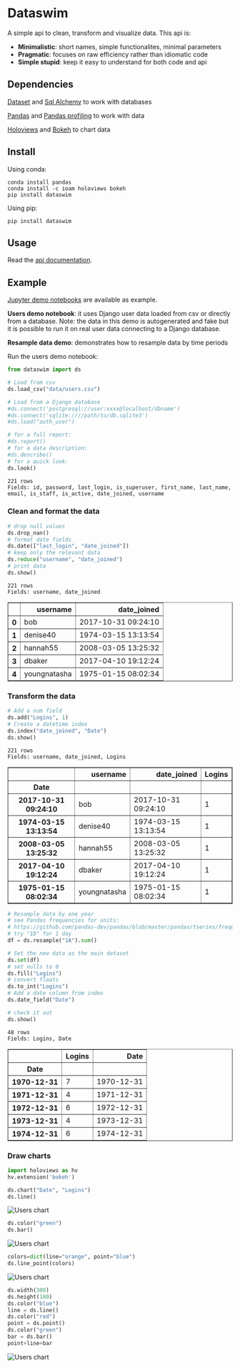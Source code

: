 # Dataswim

A simple api to clean, transform and visualize data. This api is:

- **Minimalistic**: short names, simple functionalites, minimal parameters
- **Pragmatic**: focuses on raw efficiency rather than idiomatic code
- **Simple stupid**: keep it easy to understand for both code and api

## Dependencies

[Dataset](https://dataset.readthedocs.io/en/latest/) and [Sql Alchemy](http://www.sqlalchemy.org) to work with databases

[Pandas](https://github.com/pandas-dev/pandas) and 
[Pandas profiling](https://github.com/JosPolfliet/pandas-profiling) to work with data

[Holoviews](http://holoviews.org/) and [Bokeh](https://bokeh.pydata.org/en/latest/) to chart data

## Install 

Using conda:

   ```
   conda install pandas
   conda install -c ioam holoviews bokeh
   pip install dataswim
   ```

Using pip:

   ```
   pip install dataswim
   ```

## Usage

Read the [api documentation](http://dataswim.readthedocs.io/en/latest/index.html).

## Example

[Jupyter demo notebooks](https://github.com/synw/dataswim-notebooks) are available as example. 

**Users demo notebook**: it uses Django user data loaded from csv or directly from a 
database. Note: the data in this demo is autogenerated and fake but it is possible to run it on real user data
connecting to a Django database.

**Resample data demo**: demonstrates how to resample data by time periods

Run the users demo notebook:

```python
from dataswim import ds

# Load from csv
ds.load_csv("data/users.csv")

# Load from a Django database
#ds.connect('postgresql://user:xxxx@localhost/dbname')
#ds.connect('sqlite:////path/to/db.sqlite3')
#ds.load("auth_user")

# for a full report:
#ds.report()
# for a data description:
#ds.describe()
# for a quick look:
ds.look()
```

    221 rows
    Fields: id, password, last_login, is_superuser, first_name, last_name, email, is_staff, is_active, date_joined, username


### Clean and format the data


```python
# drop null values
ds.drop_nan()
# format date fields
ds.date(["last_login", "date_joined"])
# keep only the relevant data
ds.reduce("username", "date_joined")
# print data
ds.show()
```

    221 rows
    Fields: username, date_joined





<div>
<table border="1" class="dataframe">
  <thead>
    <tr style="text-align: right;">
      <th></th>
      <th>username</th>
      <th>date_joined</th>
    </tr>
  </thead>
  <tbody>
    <tr>
      <th>0</th>
      <td>bob</td>
      <td>2017-10-31 09:24:10</td>
    </tr>
    <tr>
      <th>1</th>
      <td>denise40</td>
      <td>1974-03-15 13:13:54</td>
    </tr>
    <tr>
      <th>2</th>
      <td>hannah55</td>
      <td>2008-03-05 13:25:32</td>
    </tr>
    <tr>
      <th>3</th>
      <td>dbaker</td>
      <td>2017-04-10 19:12:24</td>
    </tr>
    <tr>
      <th>4</th>
      <td>youngnatasha</td>
      <td>1975-01-15 08:02:34</td>
    </tr>
  </tbody>
</table>
</div>



### Transform the data


```python
# Add a num field
ds.add("Logins", 1)
# Create a datetime index
ds.index("date_joined", "Date")
ds.show()
```

    221 rows
    Fields: username, date_joined, Logins





<div>
<table border="1" class="dataframe">
  <thead>
    <tr style="text-align: right;">
      <th></th>
      <th>username</th>
      <th>date_joined</th>
      <th>Logins</th>
    </tr>
    <tr>
      <th>Date</th>
      <th></th>
      <th></th>
      <th></th>
    </tr>
  </thead>
  <tbody>
    <tr>
      <th>2017-10-31 09:24:10</th>
      <td>bob</td>
      <td>2017-10-31 09:24:10</td>
      <td>1</td>
    </tr>
    <tr>
      <th>1974-03-15 13:13:54</th>
      <td>denise40</td>
      <td>1974-03-15 13:13:54</td>
      <td>1</td>
    </tr>
    <tr>
      <th>2008-03-05 13:25:32</th>
      <td>hannah55</td>
      <td>2008-03-05 13:25:32</td>
      <td>1</td>
    </tr>
    <tr>
      <th>2017-04-10 19:12:24</th>
      <td>dbaker</td>
      <td>2017-04-10 19:12:24</td>
      <td>1</td>
    </tr>
    <tr>
      <th>1975-01-15 08:02:34</th>
      <td>youngnatasha</td>
      <td>1975-01-15 08:02:34</td>
      <td>1</td>
    </tr>
  </tbody>
</table>
</div>




```python
# Resample data by one year
# see Pandas frequencies for units: 
# https://github.com/pandas-dev/pandas/blob/master/pandas/tseries/frequencies.py#L98
# try "1D" for 1 day
df = ds.resample("1A").sum()
```


```python
# Set the new data as the main dataset
ds.set(df)
# set nulls to 0
ds.fill("Logins")
# convert floats
ds.to_int("Logins")
# Add a date column from index
ds.date_field("Date")
```


```python
# check it out
ds.show()
```

    48 rows
    Fields: Logins, Date





<div>
<table border="1" class="dataframe">
  <thead>
    <tr style="text-align: right;">
      <th></th>
      <th>Logins</th>
      <th>Date</th>
    </tr>
    <tr>
      <th>Date</th>
      <th></th>
      <th></th>
    </tr>
  </thead>
  <tbody>
    <tr>
      <th>1970-12-31</th>
      <td>7</td>
      <td>1970-12-31</td>
    </tr>
    <tr>
      <th>1971-12-31</th>
      <td>4</td>
      <td>1971-12-31</td>
    </tr>
    <tr>
      <th>1972-12-31</th>
      <td>6</td>
      <td>1972-12-31</td>
    </tr>
    <tr>
      <th>1973-12-31</th>
      <td>4</td>
      <td>1973-12-31</td>
    </tr>
    <tr>
      <th>1974-12-31</th>
      <td>6</td>
      <td>1974-12-31</td>
    </tr>
  </tbody>
</table>
</div>



### Draw charts


```python
import holoviews as hv
hv.extension('bokeh')
```

```python
ds.chart("Date", "Logins")
ds.line()
```

![Users chart](https://github.com/synw/dataswim/blob/master/docs/img/line.png)

```python
ds.color("green")
ds.bar()
```

![Users chart](https://github.com/synw/dataswim/blob/master/docs/img/bar.png)

```python
colors=dict(line="orange", point="blue")
ds.line_point(colors)
```

![Users chart](https://github.com/synw/dataswim/blob/master/docs/img/line_point.png)

```python
ds.width(300)
ds.height(180)
ds.color("blue")
line = ds.line()
ds.color("red")
point = ds.point()
ds.color("green")
bar = ds.bar()
point+line+bar
```

![Users chart](https://github.com/synw/dataswim/blob/master/docs/img/multi.png)

